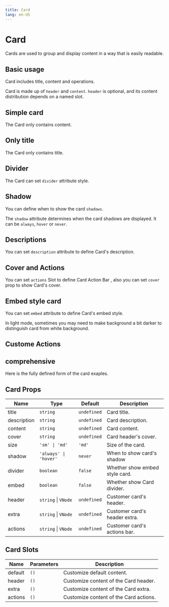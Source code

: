 ```yaml
---
title: Card
lang: en-US
---
```


# Card <update-badge/>

Cards are used to group and display content in a way that is easily readable.

## Basic usage

Card includes title, content and operations.

Card is made up of `header` and `content`. `header` is optional, and its content distribution depends on a named slot.

<demo src="../example/card/basic.vue"></demo>

## Simple card

The Card only contains content.

<demo src="../example/card/simple.vue"></demo>

## Only title

The Card only contains title.

<demo src="../example/card/only-title.vue"></demo>

## Divider

The Card can set `divider` attribute style.

<demo src="../example/card/divider.vue"></demo>

## Shadow

You can define when to show the card `shadows`.

The `shadow` attribute determines when the card shadows are displayed. It can be `always`, `hover` or `never`.

<demo src="../example/card/shadow.vue"></demo>

## Descriptions

You can set `description` attribute to define Card's description.

<demo src="../example/card/description.vue"></demo>

## Cover and Actions

You can set `actions` Slot to define Card Action Bar , also you can set `cover` prop to show Card's cover.

<demo src="../example/card/cover-action.vue"></demo>

## Embed style card

You can set `embed` attribute to define Card's embed style.

In light mode, sometimes you may need to make background a bit darker to distinguish card from white background.

<demo src="../example/card/embed.vue" />

## Custome Actions

<demo src="../example/card/custom-actions.vue"></demo>

## comprehensive

Here is the fully defined form of the card exaples.

<demo src="../example/card/comprehensive.vue"></demo>

## Card Props

| Name | Type | Default | Description |
| --- | --- | --- | --- |
| title | `string` | `undefined` | Card title. |
| description | `string` | `undefined` | Card description. |
| content | `string` | `undefined` | Card content. |
| cover | `string` | `undefined` | Card header's cover. |
| size | `'sm' \| 'md' ` | `'md'` | Size of the card. |
| shadow | `'always' \| 'hover'` | `never` | When to show card's shadow |
| divider | `boolean` | `false` | Whether show embed style card. |
| embed | `boolean` | `false` | Whether show Card divider. |
| header | `string` \| `VNode` | `undefined` | Customer card's header. |
| extra | `string` \| `VNode` | `undefined` | Customer card's header extra. |
| actions | `string` \| `VNode` | `undefined` | Customer card's actions bar. |

## Card Slots

| Name | Parameters | Description | 
| --- | --- | --- |
| default | `()` | Customize default content. |
| header | `()` | Customize content of the Card header. |
| extra | `()` | Customize content of the Card extra. |
| actions | `()` | Customize content of the Card actions. |
